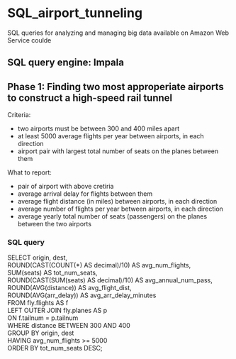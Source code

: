 # SQL_airport_tunneling
SQL queries for analyzing and managing big data available on Amazon Web Service coulde

## SQL query engine: Impala

## Phase 1: Finding two most approperiate airports to construct a high-speed rail tunnel

Criteria: 
* two airports must be between 300 and 400 miles apart
* at least 5000 average flights per year between airports, in each direction
* airport pair with largest total number of seats on the planes between them

What to report:
* pair of airport with above cretiria
* average arrival delay for flights between them
* average flight distance (in miles) between airports, in each direction
* average number of flights per year between airports, in each direction
* average yearly total number of seats (passengers) on the planes between the two airports


### SQL query
SELECT origin, dest,<br>
ROUND(CAST(COUNT(*) AS decimal)/10) AS avg_num_flights,<br>
SUM(seats) AS tot_num_seats,<br>
    ROUND(CAST(SUM(seats) AS decimal)/10) AS avg_annual_num_pass,<br>
        ROUND(AVG(distance)) AS avg_flight_dist,<br>
        ROUND(AVG(arr_delay)) AS avg_arr_delay_minutes<br>
FROM fly.flights AS f<br>
LEFT OUTER JOIN fly.planes AS p<br>
        ON f.tailnum = p.tailnum<br>
WHERE distance BETWEEN 300 AND 400<br>
GROUP BY origin, dest<br>
        HAVING avg_num_flights >= 5000  <br>
ORDER BY tot_num_seats DESC;<br>

